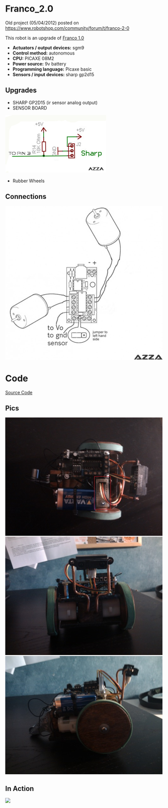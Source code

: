# Franco_2.0

Old project (05/04/2012) posted on https://www.robotshop.com/community/forum/t/franco-2-0

This robot is an upgrade of [Franco 1.0](https://github.com/AndreAzzalin/Franco_1.0)

- **Actuators / output devices:** sgm9
- **Control method:** autonomous
- **CPU:** PICAXE 08M2
- **Power source:** 9v battery
- **Programming language:** Picaxe basic
- **Sensors / input devices:** sharp gp2d15

## Upgrades

 
- SHARP GP2D15 (ir sensor analog output)
- SENSOR BOARD

![](https://github.com/AndreAzzalin/Franco_2.0/blob/main/Immagine1.jpg)


- Rubber Wheels

## Connections

![](https://github.com/AndreAzzalin/Franco_2.0/blob/main/Immagine3.jpg)

# Code

[Source Code](https://github.com/AndreAzzalin/Franco_2.0/blob/main/Sharp_GP2D15.bas)

## Pics

![](https://github.com/AndreAzzalin/Franco_2.0/blob/main/Immagine2.jpg)
![](https://github.com/AndreAzzalin/Franco_2.0/blob/main/Immagine4.jpg)
![](https://github.com/AndreAzzalin/Franco_2.0/blob/main/immagine5.jpg)

## In Action 

![](https://media.giphy.com/media/XquTJ8m8RWinf2DElR/giphy.gif)
